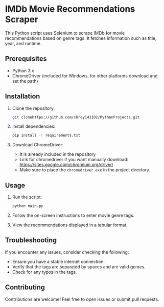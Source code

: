 # IMDb Movie Recommendations Scraper

This Python script uses Selenium to scrape IMDb for movie recommendations based on genre tags. It fetches information such as title, year, and runtime.

## Prerequisites

- Python 3.x
- ChromeDriver (included for Windows, for other platforms download and set the path)

## Installation

1. Clone the repository:

    ```bash
    git clonehttps://github.com/shrey141102/PythonProjects.git
    ```

2. Install dependencies:

    ```bash
    pip install -r requirements.txt
    ```

3. Download ChromeDriver:

    - It is already included in the repository
    - Link for chromedriver if you want manually download: https://sites.google.com/chromium.org/driver/
    - Make sure to place the `chromedriver.exe` in the project directory.

## Usage

1. Run the script:

    ```bash
    python main.py
    ```

2. Follow the on-screen instructions to enter movie genre tags.

3. View the recommendations displayed in a tabular format.

## Troubleshooting

If you encounter any issues, consider checking the following:

- Ensure you have a stable internet connection.
- Verify that the tags are separated by spaces and are valid genres.
- Check for any typos in the tags.

## Contributing

Contributions are welcome! Feel free to open issues or submit pull requests.

